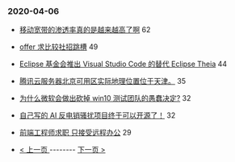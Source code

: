 ### 2020-04-06 
- [移动宽带的渗透率真的是越来越高了啊](https://www.v2ex.com/t/659701) 62
- [offer 求比较社招跳槽](https://www.v2ex.com/t/659741) 49
- [Eclipse 基金会推出 Visual Studio Code 的替代 Eclipse Theia](https://www.v2ex.com/t/659738) 44
- [腾讯云服务器北京可用区实际地理位置位于天津。](https://www.v2ex.com/t/659704) 35
- [为什么微软会做出砍掉 win10 测试团队的愚蠢决定?](https://www.v2ex.com/t/659781) 32
- [自己写的 AI 反电销骚扰项目终于可以开源了！](https://www.v2ex.com/t/659803) 32
- [前端工程师求职 只接受远程办公](https://www.v2ex.com/t/659766) 29 

- [ < 上一页 ](https://github.com/able8/v2ex-hot-record/blob/master/2020-04-05.md) -------- [ 下一页 > ](https://github.com/able8/v2ex-hot-record/blob/master/2020-04-07.md)